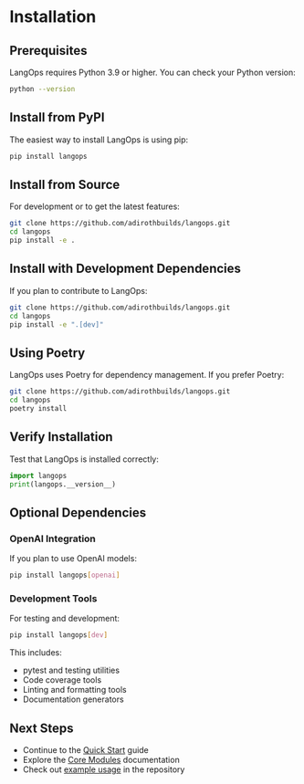# Installation

## Prerequisites

LangOps requires Python 3.9 or higher. You can check your Python version:

```bash
python --version
```

## Install from PyPI

The easiest way to install LangOps is using pip:

```bash
pip install langops
```

## Install from Source

For development or to get the latest features:

```bash
git clone https://github.com/adirothbuilds/langops.git
cd langops
pip install -e .
```

## Install with Development Dependencies

If you plan to contribute to LangOps:

```bash
git clone https://github.com/adirothbuilds/langops.git
cd langops
pip install -e ".[dev]"
```

## Using Poetry

LangOps uses Poetry for dependency management. If you prefer Poetry:

```bash
git clone https://github.com/adirothbuilds/langops.git
cd langops
poetry install
```

## Verify Installation

Test that LangOps is installed correctly:

```python
import langops
print(langops.__version__)
```

## Optional Dependencies

### OpenAI Integration

If you plan to use OpenAI models:

```bash
pip install langops[openai]
```

### Development Tools

For testing and development:

```bash
pip install langops[dev]
```

This includes:

- pytest and testing utilities
- Code coverage tools
- Linting and formatting tools
- Documentation generators

## Next Steps

- Continue to the [Quick Start](quick-start.md) guide
- Explore the [Core Modules](../docs/langops/core/index.md) documentation
- Check out [example usage](../demo/examples/) in the repository
